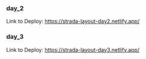 ### day_2
Link to Deploy: https://strada-layout-day2.netlify.app/
### day_3
Link to Deploy: https://strada-layout-day3.netlify.app/

